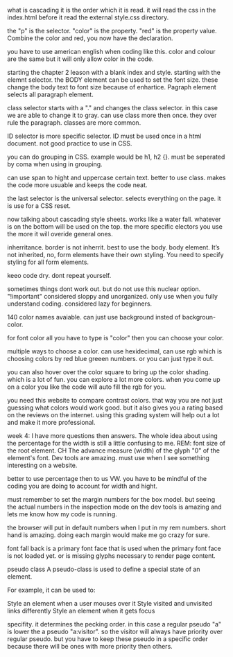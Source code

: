 what is cascading
it is the order which it is read. it will read the css in the index.html before it read the external style.css directory.

the "p" is the selector. "color" is the property. "red" is the property value. Combine the color and red, you now have the declaration.

you have to use american english when coding like this. color and colour are the same but it will only allow color in the code.

starting the chapter 2 leason with a blank index and style.
starting with the elemnt selector. the BODY element can be used to set the font size. these change the body text to font size because of enhartice.
Pagraph element selects all paragraph element.

class selector starts with a "." and changes the class selector. in this case we are able to change it to gray. can use class more then once. they over rule the paragraph. classes are more common.

ID selector is more specific selector. ID must be used once in a html document. not good practice to use in CSS. 

you can do grouping in CSS. example would be h1, h2 {}. must be seperated by coma when using in grouping.

can use span to hight and uppercase certain text. better to use class. makes the code more usuable and keeps the code neat.

the last selector is the universal selector. selects everything on the page. it is use for a CSS reset.

now talking about cascading style sheets. works like a water fall.
whatever is on the bottom will be used on the top. the more specific electors you use the more it will overide general ones.

inherritance. border is not inherrit. best to use the body.
body element. It’s not inherited, no, form elements have their own styling. You need to specify styling for all form elements.

keeo code dry. dont repeat yourself.

sometimes things dont work out. but do not use this nuclear option. "!important" considered sloppy and unorganized. only use when you fully understand coding. considered lazy for beginners.

140 color names avaiable. can just use background insted of backgroun-color.

for font color all you have to type is "color" then you can choose your color.

multiple ways to choose a color. can use hexidecimal, can use rgb which is choosing colors by red blue greeen numbers. or you can just type it out.

you can also hover over the color square to bring up the color shading. which is a lot of fun. you can explore a lot more colors. when you come up on a color you like the code will auto fill the rgb for you.

you need this website to compare contrast colors. that way you are not just guessing what colors would work good. but it also gives you a rating based on the reviews on the internet. using this grading system will help out a lot and make it more professional.

week 4: I have more questions then answers. The whole idea about using the percentage for the width is still a little confusing to me. 
REM: font size of the root element.
CH The advance measure (width) of the glyph "0" of the element's font.
Dev tools are amazing. must use when I see something interesting on a website.

better to use percentage then to us VW. you have to be mindful of the coding you are doing to account for width and hight.

must remember to set the margin numbers for the box model. but seeing the actual numbers in the inspection mode on the dev tools is amazing and lets me know how my code is running. 

the browser will put in default numbers when I put in my rem numbers. 
short hand is amazing. doing each margin would make me go crazy for sure.

font fall back is a primary font face that is used when the primary font face is not loaded yet. or is missing glyphs necessary to render page content.

pseudo class
A pseudo-class is used to define a special state of an element.

For example, it can be used to:

Style an element when a user mouses over it
Style visited and unvisited links differently
Style an element when it gets focus

 specifity. it determines the pecking order. in this case a regular pseudo "a" is lower the a pseudo "a:visitor". so the visitor will always have priority over regular pseudo. but you have to keep these pseudo in a specific order because there will be ones with more priority then others.